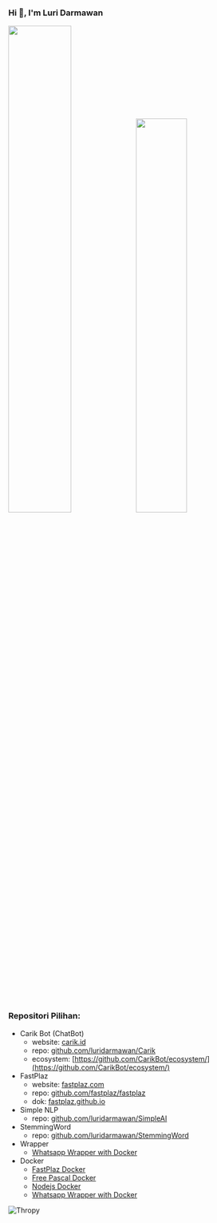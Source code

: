 ### Hi 👋, I'm Luri Darmawan


<p float="left">
  <img src="https://github-readme-stats.vercel.app/api?username=luridarmawan&show_icons=true" width="50%">
  <img src="https://github-readme-stats.vercel.app/api/top-langs/?username=luridarmawan&layout=compact&hide=html,css" width="45%">
</op>

### Repositori Pilihan:

- Carik Bot (ChatBot)
  - website: [carik.id](https://carik.id)
  - repo: [github.com/luridarmawan/Carik](https://github.com/luridarmawan/Carik)
  - ecosystem: [https://github.com/CarikBot/ecosystem/](https://github.com/CarikBot/ecosystem/)
- FastPlaz
  - website: [fastplaz.com](https://fastplaz.com)
  - repo: [github.com/fastplaz/fastplaz](https://github.com/fastplaz/fastplaz)
  - dok: [fastplaz.github.io](https://fastplaz.github.io)
- Simple NLP
  - repo: [github.com/luridarmawan/SimpleAI](https://github.com/luridarmawan/SimpleAI)
- StemmingWord
  - repo: [github.com/luridarmawan/StemmingWord](https://github.com/luridarmawan/StemmingWord)
- Wrapper
  - [Whatsapp Wrapper with Docker](https://github.com/luridarmawan/whatsapp-bot-docker)
- Docker
  - [FastPlaz Docker](https://github.com/luridarmawan/fastplaz-docker)
  - [Free Pascal Docker](https://github.com/luridarmawan/freepascal-docker)
  - [Nodejs Docker](https://github.com/luridarmawan/node-docker)
  - [Whatsapp Wrapper with Docker](https://github.com/luridarmawan/whatsapp-bot-docker)


![Thropy](https://github-profile-trophy.vercel.app/?username=luridarmawan)



<!--
**luridarmawan/luridarmawan** is a ✨ _special_ ✨ repository because its `README.md` (this file) appears on your GitHub profile.

Here are some ideas to get you started:

- 🔭 I’m currently working on ...
- 🌱 I’m currently learning ...
- 👯 I’m looking to collaborate on ...
- 🤔 I’m looking for help with ...
- 💬 Ask me about ...
- 📫 How to reach me: ...
- 😄 Pronouns: ...
- ⚡ Fun fact: ...
-->
